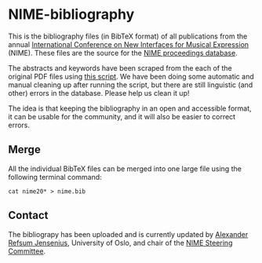 NIME-bibliography
=================

This is the bibliography files (in BibTeX format) of all publications from the annual [International Conference on New Interfaces for Musical Expression](http://www.nime.org) (NIME). These files are the source for the [NIME proceedings database](http://www.nime.org/archives/).

The abstracts and keywords have been scraped from the each of the original PDF files using [this script](https://github.com/olovholm/NIME). We have been doing some automatic and manual cleaning up after running the script, but there are still linguistic (and other) errors in the database. Please help us clean it up!

The idea is that keeping the bibliography in an open and accessible format, it can be usable for the community, and it will also be easier to correct errors. 

Merge 
--------

All the individual BibTeX files can be merged into one large file using the following terminal command: 

    cat nime20* > nime.bib


Contact
-------
The bibliograpy has been uploaded and is currently updated by [Alexander Refsum Jensenius](http://www.hf.uio.no/imv/english/people/aca/alexanje/index.html), University of Oslo, and chair of the [NIME Steering Committee](http://www.nime.org/committee/).